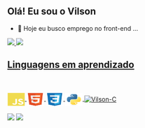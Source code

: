 ## Olá! Eu sou o Vilson

- 🔭 Hoje eu busco emprego no front-end ...

<div>
  <a href="https://github.com/VilsonSouza">
   <img height="180em" src="https://github-readme-stats.vercel.app/api?username=VilsonSouza&show_icons=true&theme=dracula&include_all_commits=true&count_private=true"/>
  <img height="180em" src="https://github-readme-stats.vercel.app/api/top-langs/?username=VilsonSouza&layout=compact&langs_count=7&theme=dracula"/>
</div>
 
  
  <h2>Linguagens em aprendizado</h2><br>
 <div style="display: inline_block"><br>
  <img align="center" alt="Vilson-Js" height="30" width="40" src="https://raw.githubusercontent.com/devicons/devicon/master/icons/javascript/javascript-plain.svg">
  <img align="center" alt="Vilson-HTML" height="30" width="40" src="https://raw.githubusercontent.com/devicons/devicon/master/icons/html5/html5-original.svg">
  <img align="center" alt="Rafa-CSS" height="30" width="40" src="https://raw.githubusercontent.com/devicons/devicon/master/icons/css3/css3-original.svg">
  <img align="center" alt="Vilson-Python" height="30" width="40" src="https://raw.githubusercontent.com/devicons/devicon/master/icons/python/python-original.svg">
  <img align="center" alt="Vilson-C" height="30" width="40"
   src="https://cdn.jsdelivr.net/gh/devicons/devicon/icons/c/c-original.svg" />

</div>
  <br>
<div>
    <a href="https://www.linkedin.com/in/vilsonsouza/" target="_blank"><img src="https://img.shields.io/badge/-LinkedIn-%230077B5?style=for-the-badge&logo=linkedin&logoColor=white" target="_blank"></a> 
  <a href="https://www.instagram.com/__vilsin/" target="_blank"><img src="https://img.shields.io/badge/-Instagram-%23E4405F?style=for-the-badge&logo=instagram&logoColor=white" target="_blank"></a>
  

 </div>
